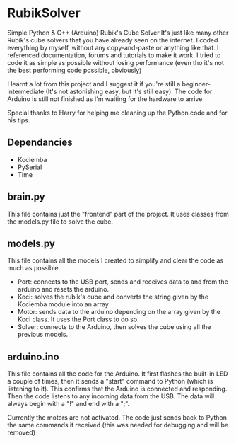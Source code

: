 # RubikSolver

Simple Python & C++ (Arduino) Rubik's Cube Solver
It's just like many other Rubik's cube solvers that you have already seen on the internet.
I coded everything by myself, without any copy-and-paste or anything like that.
I referenced documentation, forums and tutorials to make it work.
I tried to code it as simple as possible without losing performance (even tho it's not the best performing code possible, obviously)

I learnt a lot from this project and I suggest it if you're still a beginner-intermediate (It's not astonishing easy, but it's still easy).
The code for Arduino is still not finished as I'm waiting for the hardware to arrive.

Special thanks to Harry for helping me cleaning up the Python code and for his tips.

## Dependancies
- Kociemba
- PySerial
- Time

## brain.py
This file contains just the "frontend" part of the project. It uses classes from the models.py file to solve the cube.

## models.py
This file contains all the models I created to simplify and clear the code as much as possible.

- Port: connects to the USB port, sends and receives data to and from the arduino and resets the arduino.
- Koci: solves the rubik's cube and converts the string given by the Kociemba module into an array
- Motor: sends data to the arduino depending on the array given by the Koci class. It uses the Port class to do so.
- Solver: connects to the Arduino, then solves the cube using all the previous models.

## arduino.ino
This file contains all the code for the Arduino.
It first flashes the built-in LED a couple of times, then it sends a "start" command to Python (which is listening to it). This confirms that the Arduino is connected and responding.
Then the code listens to any incoming data from the USB.
The data will always begin with a "!" and end with a ";".

Currently the motors are not activated. The code just sends back to Python the same commands it received (this was needed for debugging and will be removed)

